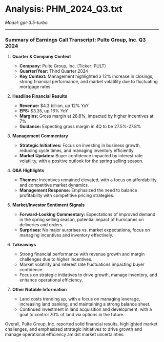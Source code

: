 # Analysis: PHM_2024_Q3.txt

*Model: gpt-3.5-turbo*

---

### Summary of Earnings Call Transcript: Pulte Group, Inc. Q3 2024

1. **Quarter & Company Context**
   - **Company:** Pulte Group, Inc. (Ticker: PULT)
   - **Quarter/Year:** Third Quarter 2024
   - **Key Context:** Management highlighted a 12% increase in closings, strong financial performance, and market volatility due to fluctuating mortgage rates.

2. **Headline Financial Results**
   - **Revenue:** $4.3 billion, up 12% YoY
   - **EPS:** $3.35, up 16% YoY
   - **Margins:** Gross margin at 28.8%, impacted by higher incentives at 7%
   - **Guidance:** Expecting gross margin in 4Q to be 27.5%-27.8%

3. **Management Commentary**
   - **Strategic Initiatives:** Focus on investing in business growth, reducing cycle times, and managing inventory efficiently.
   - **Market Updates:** Buyer confidence impacted by interest rate volatility, with a positive outlook for the spring selling season.

4. **Q&A Highlights**
   - **Themes:** Incentives remained elevated, with a focus on affordability and competitive market dynamics.
   - **Management Response:** Emphasized the need to balance profitability with competitive pricing strategies.

5. **Market/Investor Sentiment Signals**
   - **Forward-Looking Commentary:** Expectations of improved demand in the spring selling season, potential impact of hurricanes on deliveries and orders.
   - **Surprises:** No major surprises vs. market expectations, focus on managing incentives and inventory effectively.

6. **Takeaways**
   - Strong financial performance with revenue growth and margin challenges due to higher incentives.
   - Market volatility and interest rate fluctuations impacting buyer confidence.
   - Focus on strategic initiatives to drive growth, manage inventory, and enhance operational efficiency.

7. **Other Notable Information**
   - Land costs trending up, with a focus on managing leverage, increasing land banking, and maintaining a strong balance sheet.
   - Continued investment in land acquisition and development, with a goal to control 70% of land via options in the future.

Overall, Pulte Group, Inc. reported solid financial results, highlighted market challenges, and emphasized strategic initiatives to drive growth and manage operational efficiency amidst market uncertainties.